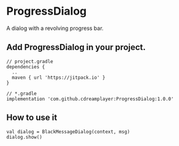 # ProgressDialog
A dialog with a revolving progress bar.

## Add ProgressDialog in your project.
    
    // project.gradle
    dependencies {
      ..
      maven { url 'https://jitpack.io' }
    }

    // *.gradle
    implementation 'com.github.cdreamplayer:ProgressDialog:1.0.0'

## How to use it 

    val dialog = BlackMessageDialog(context, msg)
    dialog.show()
